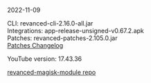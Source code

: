 2022-11-09
  
CLI: revanced-cli-2.16.0-all.jar  
Integrations: app-release-unsigned-v0.67.2.apk  
Patches: revanced-patches-2.105.0.jar  
[Patches Changelog](https://github.com/revanced/revanced-patches/releases/tag/v2.105.0)  

YouTube version: 17.43.36  

[revanced-magisk-module repo](https://github.com/j-hc/revanced-magisk-module)

